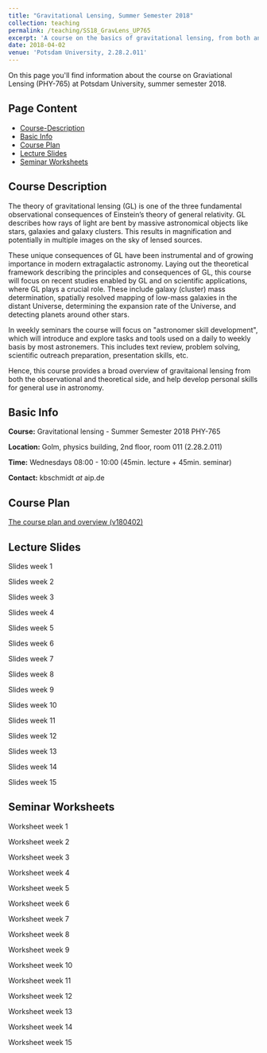 ```yaml
---
title: "Gravitational Lensing, Summer Semester 2018"
collection: teaching
permalink: /teaching/SS18_GravLens_UP765
excerpt: 'A course on the basics of gravitational lensing, from both an observational and theoretical point of view, developing research skills along the way.'
date: 2018-04-02
venue: 'Potsdam University, 2.28.2.011'
---
```


On this page you'll find information about the course on Graviational Lensing (PHY-765) at Potsdam University, summer semester 2018.

## Page Content

- [Course-Description](#course-description)
- [Basic Info](#basic-info)
- [Course Plan](#course-plan)
- [Lecture Slides](#lecture-slides)
- [Seminar Worksheets](#seminar-worksheets)

## Course Description

The theory of gravitational lensing (GL) is one of the three fundamental observational consequences of Einstein’s theory of general relativity. GL describes how rays of light are bent by massive astronomical objects like stars, galaxies and galaxy clusters. This results in magnification and potentially in multiple images on the sky of lensed sources. 

These unique consequences of GL have been instrumental and of growing importance in modern extragalactic astronomy. Laying out the theoretical framework describing the principles and consequences of GL, this course will focus on recent studies enabled by GL and on scientific applications, where GL plays a crucial role. These include galaxy (cluster) mass determination, spatially resolved mapping of low-mass galaxies in the distant Universe, determining the expansion rate of the Universe, and detecting planets around other stars. 

In weekly seminars the course will focus on "astronomer skill development", which will introduce and explore tasks and tools used on a daily to weekly basis by most astronemers. This includes text review, problem solving, scientific outreach preparation, presentation skills, etc.

Hence, this course provides a broad overview of gravitaional lensing from both the observational and theoretical side, and help develop personal skills for general use in astronomy.

## Basic Info

__Course:__ Gravitational lensing - Summer Semester 2018 PHY-765

__Location:__ Golm, physics building, 2nd floor, room 011 (2.28.2.011)

__Time:__ Wednesdays 08:00 - 10:00 (45min. lecture + 45min. seminar)

__Contact:__ kbschmidt *at* aip.de

## Course Plan

[The course plan and overview (v180402)](http://kasperschmidt.github.io/files/SS18_GL/SS18_GL_courseplan180402.pdf)

## Lecture Slides

Slides week 1

Slides week 2

Slides week 3

Slides week 4

Slides week 5

Slides week 6

Slides week 7

Slides week 8

Slides week 9

Slides week 10

Slides week 11

Slides week 12

Slides week 13

Slides week 14

Slides week 15

## Seminar Worksheets

Worksheet week 1

Worksheet week 2

Worksheet week 3

Worksheet week 4

Worksheet week 5

Worksheet week 6

Worksheet week 7

Worksheet week 8

Worksheet week 9

Worksheet week 10

Worksheet week 11

Worksheet week 12

Worksheet week 13

Worksheet week 14

Worksheet week 15